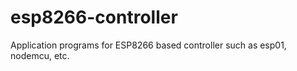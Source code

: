 # esp8266-controller
Application programs for ESP8266 based controller such as esp01, nodemcu, etc.
